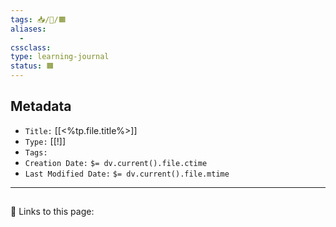 ```yaml
---
tags: 📥/📓/🟧
aliases:
  - 
cssclass:
type: learning-journal
status: 🟧
---
```


## Metadata
- `Title:` [[<%tp.file.title%>]]
- `Type:` [[!]]
- `Tags:`
- `Creation Date:` `$= dv.current().file.ctime`
- `Last Modified Date:` `$= dv.current().file.mtime`

---

## 

🔗 Links to this page:

